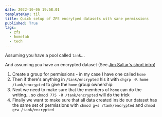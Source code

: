 ```yaml
---
date: 2022-10-06 19:58:01
templateKey: til
title: Quick setup of ZFS encrytped datasets with sane permissions
published: True
tags:
  - zfs
  - homelab
  - tech
---
```


Assuming you have a pool called `tank`...

And assuming you have an encrypted dataset (See [Jim Saltar's short
intro](https://arstechnica.com/gadgets/2021/06/a-quick-start-guide-to-openzfs-native-encryption/))

1. Create a group for permissions - in my case I have one called `home`
2. Then if there's anything in `/tank/encrypted` his it with `chgrp -R home
   /tank/encrypted` to give the `home` group ownership
3. Next we need to make sure that the members of `home` can do the writing...
   so `chmod 775 -R /tank/encrypted` will do the trick
4. Finally we want to make sure that all data created inside our dataset has
   the same set of permissions with `chmod g+s /tank/encrypted` and `chmod g+w
   /tank/encrypted`

